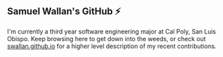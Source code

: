 ## Samuel Wallan's GitHub ⚡

I'm currently a third year software engineering major at Cal Poly, San Luis Obispo. Keep browsing here to get down into the weeds, or check out [swallan.github.io](https://swallan.github.io) for a higher level description of my recent contributions. 


<!--
**swallan/swallan** is a ✨ _special_ ✨ repository because its `README.md` (this file) appears on your GitHub profile.

Here are some ideas to get you started:

- 🔭 I’m currently working on ...
- 🌱 I’m currently learning ...
- 👯 I’m looking to collaborate on ...
- 🤔 I’m looking for help with ...
- 💬 Ask me about ...
- 📫 How to reach me: ...
- 😄 Pronouns: ...
- ⚡ Fun fact: ...
-->

